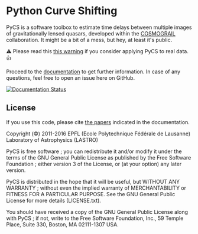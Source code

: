 # Python Curve Shifting

PyCS is a software toolbox to estimate time delays between multiple images of gravitationally lensed quasars, developed within the [COSMOGRAIL](http://www.cosmograil.org) collaboration. It might be a bit of a mess, but hey, at least it's public.

:warning: Please read this [this warning](http://pycs.readthedocs.io/en/latest/warning.html) if you consider applying PyCS to real data. :thumbsup:

Proceed to the [documentation](http://pycs.readthedocs.io) to get further information. In case of any questions, feel free to open an issue here on GitHub.

[![Documentation Status](https://readthedocs.org/projects/pycs/badge/?version=latest)](http://pycs.readthedocs.org/en/latest/?badge=latest)



## License

If you use this code, please cite [the papers](http://pycs.readthedocs.io/en/latest/citing.html) indicated in the documentation.

Copyright (©) 2011-2016 EPFL (Ecole Polytechnique Fédérale de Lausanne)
Laboratory of Astrophysics (LASTRO)

PyCS is free software ; you can redistribute it and/or modify it under the terms of the 
GNU General Public License as published by the Free Software Foundation ; either version 3 
of the License, or (at your option) any later version.

PyCS is distributed in the hope that it will be useful, but WITHOUT ANY WARRANTY ; without 
even the implied warranty of MERCHANTABILITY or FITNESS FOR A PARTICULAR PURPOSE. See the GNU 
General Public License for more details (LICENSE.txt).

You should have received a copy of the GNU General Public License along with PyCS ; if not, 
write to the Free Software Foundation, Inc., 59 Temple Place, Suite 330, Boston, MA 02111-1307 USA.


